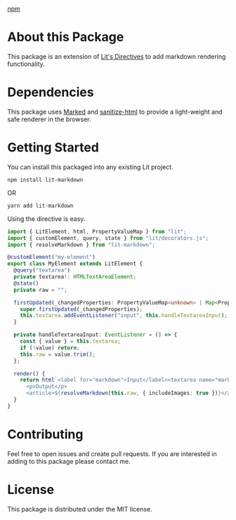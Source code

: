 [npm](https://www.npmjs.com/package/lit-markdown)

# About this Package

This package is an extension of [Lit's Directives](https://lit.dev/docs/api/directives/) to add markdown rendering functionality.

# Dependencies

This package uses [Marked](https://github.com/markedjs/marked) and [sanitize-html](https://github.com/apostrophecms/sanitize-html) to provide a light-weight and safe renderer in the browser.

# Getting Started

You can install this packaged into any existing Lit project.

```
npm install lit-markdown
```

OR

```
yarn add lit-markdown
```

Using the directive is easy.

```typescript
import { LitElement, html, PropertyValueMap } from "lit";
import { customElement, query, state } from "lit/decorators.js";
import { resolveMarkdown } from "lit-markdown";

@customElement("my-element")
export class MyElement extends LitElement {
  @query("textarea")
  private textarea!: HTMLTextAreaElement;
  @state()
  private raw = "";

  firstUpdated(_changedProperties: PropertyValueMap<unknown> | Map<PropertyKey, unknown>) {
    super.firstUpdated(_changedProperties);
    this.textarea.addEventListener("input", this.handleTextareaInput);
  }

  private handleTextareaInput: EventListener = () => {
    const { value } = this.textarea;
    if (!value) return;
    this.raw = value.trim();
  };

  render() {
    return html`<label for="markdown">Input</label><textarea name="markdown" id="markdown"></textarea>
      <p>Output</p>
      <article>${resolveMarkdown(this.raw, { includeImages: true })}</article>`;
  }
}
```

# Contributing

Feel free to open issues and create pull requests. If you are interested in adding to this package please contact me.

# License

This package is distributed under the MIT license.
